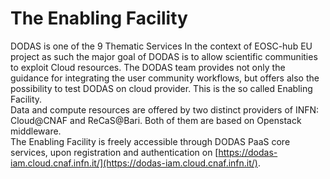 # The Enabling Facility

DODAS is one of the 9 Thematic Services In the context of EOSC-hub EU project as such the major goal of DODAS is to allow scientific communities to exploit Cloud resources. The DODAS team provides not only the guidance for integrating the user community workflows, but offers also the possibility to test DODAS on cloud provider. This is the so called Enabling Facility.   
Data and compute resources are offered by two distinct providers of INFN: Cloud@CNAF and ReCaS@Bari. Both of them are based on Openstack middleware.   
The Enabling Facility is freely accessible through DODAS PaaS core services, upon registration and authentication on [https://dodas-iam.cloud.cnaf.infn.it/](https://dodas-iam.cloud.cnaf.infn.it/).

